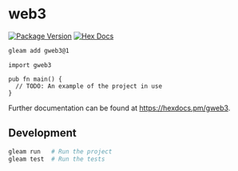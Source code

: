# web3

[![Package Version](https://img.shields.io/hexpm/v/gweb3)](https://hex.pm/packages/gweb3)
[![Hex Docs](https://img.shields.io/badge/hex-docs-ffaff3)](https://hexdocs.pm/gweb3/)

```sh
gleam add gweb3@1
```
```gleam
import gweb3

pub fn main() {
  // TODO: An example of the project in use
}
```

Further documentation can be found at <https://hexdocs.pm/gweb3>.

## Development

```sh
gleam run   # Run the project
gleam test  # Run the tests
```

